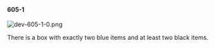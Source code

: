 #### 605-1
![dev-605-1-0.png](https://github.com/lil-lab/nlvr/raw/master/nlvr/dev/images/4/dev-605-1-0.png "dev-605-1-0.png")

There is a box with exactly two blue items and at least two black items.